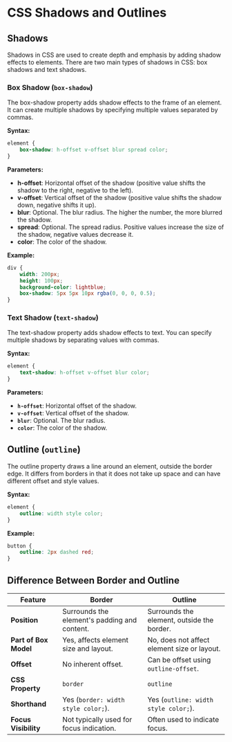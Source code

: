 # CSS Shadows and Outlines

## Shadows
Shadows in CSS are used to create depth and emphasis by adding shadow effects to elements. There are two main types of shadows in CSS: box shadows and text shadows.

### Box Shadow (`box-shadow`)
The box-shadow property adds shadow effects to the frame of an element. It can create multiple shadows by specifying multiple values separated by commas.

**Syntax:**
```css
element {
    box-shadow: h-offset v-offset blur spread color;
}
```
**Parameters:**
- **h-offset**: Horizontal offset of the shadow (positive value shifts the shadow to the right, negative to the left).
- **v-offset**: Vertical offset of the shadow (positive value shifts the shadow down, negative shifts it up).
- **blur**: Optional. The blur radius. The higher the number, the more blurred the shadow.
- **spread**: Optional. The spread radius. Positive values increase the size of the shadow, negative values decrease it.
- **color**: The color of the shadow.

**Example:**
```css
div {
    width: 200px;
    height: 100px;
    background-color: lightblue;
    box-shadow: 5px 5px 10px rgba(0, 0, 0, 0.5);
}
```

### Text Shadow (`text-shadow`)
The text-shadow property adds shadow effects to text. You can specify multiple shadows by separating values with commas.

**Syntax:**
```css
element {
    text-shadow: h-offset v-offset blur color;
}
```

**Parameters:**
- **`h-offset`**: Horizontal offset of the shadow.
- **`v-offset`**: Vertical offset of the shadow.
- **`blur`**: Optional. The blur radius.
- **`color`**: The color of the shadow.

## Outline (`outline`)
The outline property draws a line around an element, outside the border edge. It differs from borders in that it does not take up space and can have different offset and style values.

**Syntax:**
```css
element {
    outline: width style color;
}
```

**Example:**
```css
button {
    outline: 2px dashed red;
}
```

## Difference Between Border and Outline
| **Feature**           | **Border**                                   | **Outline**                                 |
|-----------------------|----------------------------------------------|---------------------------------------------|
| **Position**          | Surrounds the element's padding and content. | Surrounds the element, outside the border.  |
| **Part of Box Model** | Yes, affects element size and layout.        | No, does not affect element size or layout. |
| **Offset**            | No inherent offset.                          | Can be offset using `outline-offset`.       |
| **CSS Property**      | `border`                                     | `outline`                                   |
| **Shorthand**         | Yes (`border: width style color;`).          | Yes (`outline: width style color;`).        |
| **Focus Visibility**  | Not typically used for focus indication.     | Often used to indicate focus.               |

